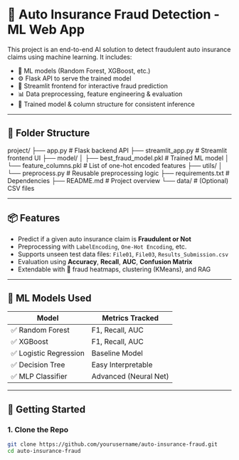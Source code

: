 # 🚗 Auto Insurance Fraud Detection - ML Web App

This project is an end-to-end AI solution to detect fraudulent auto insurance claims using machine learning. It includes:

- 🧠 ML models (Random Forest, XGBoost, etc.)
- ⚙️ Flask API to serve the trained model
- 🎨 Streamlit frontend for interactive fraud prediction
- 📊 Data preprocessing, feature engineering & evaluation
- 📁 Trained model & column structure for consistent inference

---

## 📁 Folder Structure

project/
├── app.py # Flask backend API
├── streamlit_app.py # Streamlit frontend UI
├── model/
│ ├── best_fraud_model.pkl # Trained ML model
│ └── feature_columns.pkl # List of one-hot encoded features
├── utils/
│ └── preprocess.py # Reusable preprocessing logic
├── requirements.txt # Dependencies
├── README.md # Project overview
└── data/ # (Optional) CSV files


---

## 📦 Features

- Predict if a given auto insurance claim is **Fraudulent or Not**
- Preprocessing with `LabelEncoding`, `One-Hot Encoding`, etc.
- Supports unseen test data files: `File01`, `File03`, `Results_Submission.csv`
- Evaluation using **Accuracy**, **Recall**, **AUC**, **Confusion Matrix**
- Extendable with 📍 fraud heatmaps, clustering (KMeans), and RAG

---

## 🧪 ML Models Used

| Model                | Metrics Tracked       |
|----------------------|-----------------------|
| ✅ Random Forest     | F1, Recall, AUC       |
| ✅ XGBoost           | F1, Recall, AUC       |
| ✅ Logistic Regression | Baseline Model     |
| ✅ Decision Tree     | Easy Interpretable    |
| ✅ MLP Classifier    | Advanced (Neural Net) |

---

## 🚀 Getting Started

### 1. Clone the Repo

```bash
git clone https://github.com/yourusername/auto-insurance-fraud.git
cd auto-insurance-fraud

